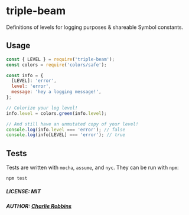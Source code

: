 # triple-beam

Definitions of levels for logging purposes & shareable Symbol constants.

## Usage

```js
const { LEVEL } = require('triple-beam');
const colors = require('colors/safe');

const info = {
  [LEVEL]: 'error',
  level: 'error',
  message: 'hey a logging message!',
};

// Colorize your log level!
info.level = colors.green(info.level);

// And still have an unmutated copy of your level!
console.log(info.level === 'error'); // false
console.log(info[LEVEL] === 'error'); // true
```

## Tests

Tests are written with `mocha`, `assume`, and `nyc`. They can be run with `npm`:

```
npm test
```

##### LICENSE: MIT

##### AUTHOR: [Charlie Robbins](https://github.com/indexzero)
